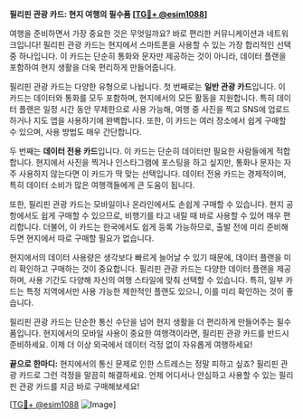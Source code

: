 **필리핀 관광 카드: 현지 여행의 필수품 [[TG💪+ @esim1088](https://t.me/s/esim1088)]**

여행을 준비하면서 가장 중요한 것은 무엇일까요? 바로 편리한 커뮤니케이션과 네트워크입니다! 필리핀 관광 카드는 현지에서 스마트폰을 사용할 수 있는 가장 합리적인 선택 중 하나입니다. 이 카드는 단순히 통화와 문자만 제공하는 것이 아니라, 데이터 플랜을 포함하여 현지 생활을 더욱 편리하게 만들어줍니다.

필리핀 관광 카드는 다양한 유형으로 나뉩니다. 첫 번째로는 **일반 관광 카드**입니다. 이 카드는 데이터와 통화를 모두 포함하며, 현지에서의 모든 활동을 지원합니다. 특히 데이터 플랜은 일정 시간 동안 무제한으로 사용 가능해, 여행 중 사진을 찍고 SNS에 업로드하거나 지도 앱을 사용하기에 완벽합니다. 또한, 이 카드는 여러 장소에서 쉽게 구매할 수 있으며, 사용 방법도 매우 간단합니다.

두 번째는 **데이터 전용 카드**입니다. 이 카드는 단순히 데이터만 필요한 사람들에게 적합합니다. 현지에서 사진을 찍거나 인스타그램에 포스팅을 하고 싶지만, 통화나 문자는 자주 사용하지 않는다면 이 카드가 딱 맞는 선택입니다. 데이터 전용 카드는 경제적이며, 특히 데이터 소비가 많은 여행객들에게 큰 도움이 됩니다.

또한, 필리핀 관광 카드는 모바일이나 온라인에서도 손쉽게 구매할 수 있습니다. 현지 공항에서도 쉽게 구매할 수 있으므로, 비행기를 타고 내릴 때 바로 사용할 수 있어 매우 편리합니다. 더불어, 이 카드는 한국에서도 쉽게 등록 가능하므로, 출발 전에 미리 준비해 두면 현지에서 따로 구매할 필요가 없습니다.

현지에서의 데이터 사용량은 생각보다 빠르게 늘어날 수 있기 때문에, 데이터 플랜을 미리 확인하고 구매하는 것이 중요합니다. 필리핀 관광 카드는 다양한 데이터 플랜을 제공하며, 사용 기간도 다양해 자신의 여행 스타일에 맞춰 선택할 수 있습니다. 특히, 일부 카드는 특정 지역에서만 사용 가능한 제한적인 플랜도 있으니, 이를 미리 확인하는 것이 좋습니다.

필리핀 관광 카드는 단순한 통신 수단을 넘어 현지 생활을 더 편리하게 만들어주는 필수품입니다. 현지에서의 모바일 사용이 중요한 여행객이라면, 필리핀 관광 카드를 반드시 준비하세요. 이제 더 이상 외국에서 데이터 걱정 없이 자유롭게 여행하세요!

**끝으로 한마디:** 현지에서의 통신 문제로 인한 스트레스는 정말 피하고 싶죠? 필리핀 관광 카드로 그런 걱정을 말끔히 해결하세요. 언제 어디서나 안심하고 사용할 수 있는 필리핀 관광 카드를 지금 바로 구매해보세요! 

[[TG💪+ @esim1088](https://t.me/s/esim1088) ![Image](https://i.postimg.cc/Y0z9fWf4/image.png)]